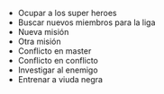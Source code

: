 - Ocupar a los super heroes
- Buscar nuevos miembros para la liga
- Nueva misión
- Otra misión
- Conflicto en master
- Conflicto en conflicto
- Investigar al enemigo
- Entrenar a viuda negra
